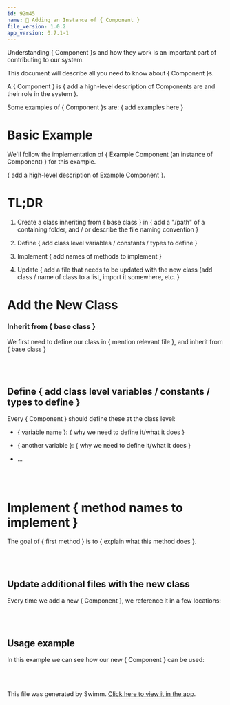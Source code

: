```yaml
---
id: 92m45
name: 🔘 Adding an Instance of { Component }
file_version: 1.0.2
app_version: 0.7.1-1
---
```


Understanding { Component }s and how they work is an important part of contributing to our system.

This document will describe all you need to know about { Component }s.

A { Component } is { add a high-level description of Components are and their role in the system }.

Some examples of { Component }s are: { add examples here }

# Basic Example

We'll follow the implementation of { Example Component (an instance of Component) } for this example.

{ add a high-level description of Example Component }.

# TL;DR

1.  Create a class inheriting from { base class } in { add a "/path" of a containing folder, and / or describe the file naming convention }
    
2.  Define { add class level variables / constants / types to define }
    
3.  Implement { add names of methods to implement }
    
4.  Update { add a file that needs to be updated with the new class (add class / name of class to a list, import it somewhere, etc. }
    

# Add the New Class

### Inherit from { base class }

We first need to define our class in { mention relevant file }, and inherit from { base class }

<br/>



<br/>

## Define { add class level variables / constants / types to define }

Every { Component } should define these at the class level:

*   { variable name }: { why we need to define it/what it does }
    
*   { another variable }: { why we need to define it/what it does }
    
*   ...

<br/>



<br/>

# Implement { method names to implement }

The goal of { first method } is to { explain what this method does }.

<br/>



<br/>

## **Update additional files with the new class**

Every time we add a new { Component }, we reference it in a few locations:

<br/>



<br/>

## Usage example

In this example we can see how our new { Component } can be used:

<br/>



<br/>

This file was generated by Swimm. [Click here to view it in the app](https://app.swimm.io/repos/Z2l0aHViJTNBJTNBdGVtcGxhdGVzJTNBJTNBc3dpbW1pbw==/docs/92m45).